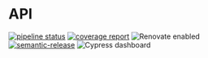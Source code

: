 # API
[![pipeline status](https://gitlab.com/Manon-Rbd/API/badges/master/pipeline.svg)](https://gitlab.com/Manon-Rbd/API/-/commits/master)
[![coverage report](https://gitlab.com/Manon-Rbd/API/badges/master/coverage.svg)](https://gitlab.com/Manon-Rbd/API/-/commits/master)
![Renovate enabled](https://img.shields.io/badge/renovate-enabled-brightgreen.svg)
[![semantic-release](https://img.shields.io/badge/%20%20%F0%9F%93%A6%F0%9F%9A%80-semantic--release-e10079.svg)](https://github.com/semantic-release/semantic-release)
![Cypress dashboard](https://img.shields.io/badge/cypress-dashboard-brightgreen.svg)

